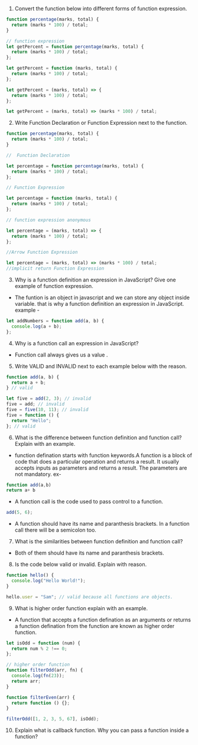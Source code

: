 1. Convert the function below into different forms of function expression.

```js
function percentage(marks, total) {
  return (marks * 100) / total;
}

// function expression
let getPercent = function percentage(marks, total) {
  return (marks * 100) / total;
};

let getPercent = function (marks, total) {
  return (marks * 100) / total;
};

let getPercent = (marks, total) => {
  return (marks * 100) / total;
};

let getPercent = (marks, total) => (marks * 100) / total;
```

2. Write Function Declaration or Function Expression next to the function.

```js
function percentage(marks, total) {
  return (marks * 100) / total;
}

//  Function Declaration
```

```js
let percentage = function percentage(marks, total) {
  return (marks * 100) / total;
};

// Function Expression
```

```js
let percentage = function (marks, total) {
  return (marks * 100) / total;
};

// function expression anonymous
```

```js
let percentage = (marks, total) => {
  return (marks * 100) / total;
};

//Arrow Function Expression
```

```js
let percentage = (marks, total) => (marks * 100) / total;
//implicit return Function Expression
```

3. Why is a function definition an expression in JavaScript? Give one example of function expression.

- The funtion is an object in javascript and we can store any object inside variable. that is why a function definition an expression in JavaScript.
  example -

```js
let addNumbers = function add(a, b) {
  console.log(a + b);
};
```

4. Why is a function call an expression in JavaScript?

- Function call always gives us a value .

5. Write VALID and INVALID next to each example below with the reason.

```js
function add(a, b) {
  return a + b;
} // valid

let five = add(2, 3); // invalid
five = add; // invalid
five = five(10, 11); // invalid
five = function () {
  return "Hello";
}; // valid
```

6. What is the difference between function definition and function call? Explain with an example.

- function defination starts with function keywords.A function is a block of code that does a particular operation and returns a result. It usually accepts inputs as parameters and returns a result. The parameters are not mandatory.
  ex-

```js
function add(a,b)
return a+ b
```

- A function call is the code used to pass control to a function.

```js
add(5, 6);
```

- A function should have its name and paranthesis brackets.
  In a function call there will be a semicolon too.

7. What is the similarities between function definition and function call?

- Both of them should have its name and paranthesis brackets.

8. Is the code below valid or invalid. Explain with reason.

```js
function hello() {
  console.log("Hello World!");
}

hello.user = "Sam"; // valid because all functions are objects.
```

9. What is higher order function explain with an example.

- A function that accepts a function defination as an arguments or returns a function defination from the function are known as higher order function.

```js
let isOdd = function (num) {
  return num % 2 !== 0;
};

// higher order function
function filterOdd(arr, fn) {
  console.log(fn(23));
  return arr;
}

function filterEven(arr) {
  return function () {};
}

filterOdd([1, 2, 3, 5, 67], isOdd);
```

10. Explain what is callback function. Why you can pass a function inside a function?
